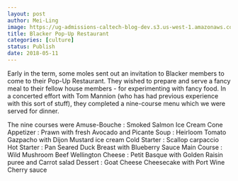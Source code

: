 ```yaml
---
layout: post
author: Mei-Ling
image: https://ug-admissions-caltech-blog-dev.s3.us-west-1.amazonaws.com/old_pictures/6a01bb09a3c88f970d0224df2e02d9200b-pi.jpg
title: Blacker Pop-Up Restaurant
categories: [culture]
status: Publish
date: 2018-05-11
---
```


Early in the term, some moles sent out an invitation to Blacker members to come to their Pop-Up Restaurant. They wished to prepare and serve a fancy meal to their fellow house members - for experimenting with fancy food. In a concerted effort with Tom Mannion (who has had previous experience with this sort of stuff), they completed a nine-course menu which we were served for dinner.

The nine courses were
Amuse-Bouche : Smoked Salmon Ice Cream Cone
Appetizer : Prawn with fresh Avocado and Picante
Soup : Heirloom Tomato Gazpacho with Dijon Mustard ice cream
Cold Starter : Scallop carpaccio
Hot Starter : Pan Seared Duck Breast with Blueberry Sauce
Main Course : Wild Mushroom Beef Wellington
Cheese : Petit Basque with Golden Raisin puree and Carrot salad
Dessert : Goat Cheese Cheesecake with Port Wine Cherry sauce
